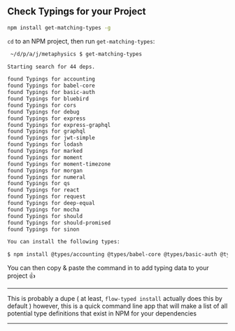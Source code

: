 ## Check Typings for your Project

```sh
npm install get-matching-types -g
```

`cd` to an NPM project, then run `get-matching-types`:

```sh
 ~/d/p/a/j/metaphysics $ get-matching-types

Starting search for 44 deps.

found Typings for accounting
found Typings for babel-core
found Typings for basic-auth
found Typings for bluebird
found Typings for cors
found Typings for debug
found Typings for express
found Typings for express-graphql
found Typings for graphql
found Typings for jwt-simple
found Typings for lodash
found Typings for marked
found Typings for moment
found Typings for moment-timezone
found Typings for morgan
found Typings for numeral
found Typings for qs
found Typings for react
found Typings for request
found Typings for deep-equal
found Typings for mocha
found Typings for should
found Typings for should-promised
found Typings for sinon

You can install the following types:

$ npm install @types/accounting @types/babel-core @types/basic-auth @types/bluebird @types/cors @types/debug @types/express @types/express-graphql @types/graphql @types/jwt-simple @types/lodash @types/marked @types/moment @types/moment-timezone @types/morgan @types/numeral @types/qs @types/react @types/request @types/deep-equal @types/mocha @types/should @types/should-promised @types/sinon --save --only=dev
```

You can then copy & paste the command in to add typing data to your project 👍

---

This is probably a dupe ( at least, `flow-typed install` actually does this by default )
however, this is a quick command line app that will make a list of all potential type definitions
that exist in NPM for your dependencies

---
